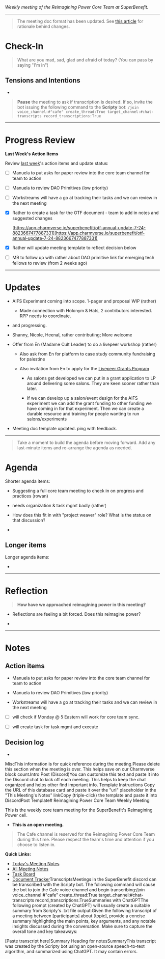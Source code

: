 _Weekly meeting of the Reimagining Power Core Team at SuperBenefit._

---

> The meeting doc format has been updated. See [this article](https://medium.com/the-ready/how-to-facilitate-the-best-meeting-your-team-will-have-this-week-763f31b6d7d) for rationale behind changes.

# Check-In

> What are you mad, sad, glad and afraid of today? (You can pass by saying "I'm in")

## Tensions and Intentions

- 

> **Pause** the meeting to ask if transcription is desired. If so, invite the bot issuing the following command to the **Scripty** bot:
> `/join voice_channel:#"cafe" create_thread:True target_channel:#chat-transcripts record_transcriptions:True`

---

# Progress Review

**Last Week's Action Items**

Review [last week](https://app.charmverse.io/superbenefit/rpp-weekly-core-team-meeting-4-7-24-6304209113651333)'s action items and update status:

- [ ] Manuela to put asks for paper review into the core team channel for team to action 

- [ ] Manuela to review DAO Primitives (low priority)

- [ ] Workstreams will have a go at tracking their tasks and we can review in the next meeting

- [x] Rather to create a task for the OTF document - team to add in notes and suggested changes

	[https://app.charmverse.io/superbenefit/otf-annual-update-7-24-8823667477887331](https://app.charmverse.io/superbenefit/otf-annual-update-7-24-8823667477887331)

- [x] Rather will update meeting template to reflect decision below 

- [ ] MB to follow up with rather about DAO primitive link for emerging tech fellows to review (from 2 weeks ago)

---

# Updates

- AIFS Experiment coming into scope. 1-pager and proposal WIP (rather)

  - Made connection with Holonym & Hats, 2 contributors interested. RPP needs to coordinate.

-  and  progressing.

  - Shanny, Nicole, Heenal, rather contributing; More welcome

- Offer from En (Madame Cult Leader) to do a livepeer workshop (rather)

  - Also ask from En for platform to case study community fundraising for palestine

  - Also invitation from En to apply for the [Livepeer Grants Program](https://livepeer.notion.site/Livepeer-Grants-Program-f91071b5030d4c31ad4dd08e7c026526)

    - As salons get developed we can put in a grant application to LP around delivering some salons. They are keen sooner rather than later. 

    - If we can develop up a salon/event design for the AIFS experiment we can add the grant funding to other funding we have coming in for that experiment. Then we can create a durable resource and training for people wanting to run salons/experiments 

- Meeting doc template updated. ping  with feedback.

---

> Take a moment to build the agenda before moving forward. Add any last-minute items and re-arrange the agenda as needed.

# Agenda

Shorter agenda items:

- Suggesting a full core team meeting to check in on progress and practices (rowan)

-  needs organization & task mgmt badly (rather)

  - How does this fit in with "project weaver" role? What is the status on that discussion?

  - 

## Longer items

Longer agenda items:

- 

---

# Reflection 

> **How have we approached reimagining power in this meeting?**

-  Reflections are feeling a bit forced. Does this reimagine power?

- 

---

# Notes

## Action items

- Manuela to put asks for paper review into the core team channel for team to action 

- Manuela to review DAO Primitives (low priority)

- Workstreams will have a go at tracking their tasks and we can review in the next meeting

- [ ]  will check if Monday @ 5 Eastern will work for core team sync.

- [ ]   will create task for task mgmt and execute

## Decision log

-    

MiscThis information is for quick reference during the meeting.Please delete this section when the meeting is over. This helps save on our Charmverse block count.Intro Post (Discord)You can customize this text and paste it into the Discord chat to kick off each meeting. This helps to keep the chat organized and helps other find important info. Template Instructions Copy the URL of this database card and paste it over the "url" placeholder in the "This Meeting's Notes" linkCopy (triple-click) the template and paste it into DiscordPost Template# Reimagining Power Core Team Weekly Meeting

This is the weekly core team meeting for the SuperBenefit's Reimagining Power cell.

- __This is an **open** meeting.__  
> The Cafe channel is reserved for the Reimagining Power Core Team during this time. Please respect the team's time and attention if you choose to listen in.

**Quick Links:**
- [Today's Meeting Notes](https://app.charmverse.io/superbenefit/rpp-weekly-core-team-meeting-11-7-24-03925670977234619)  
- [All Meeting Notes](https://app.charmverse.io/superbenefit/meeting-notes-reimagining-power-9995214806368862)  
- [Task Board](https://app.charmverse.io/superbenefit/task-board-reimagining-power-18270894134568505)
- [Document Tracker](https://app.charmverse.io/superbenefit/documents-reimagining-power-8236079332321762)TranscriptsMeetings in the SuperBenefit discord can be transcribed with the Scripty bot. The following command will cause the bot to join the Cafe voice channel and begin transcribing:/join voice_channel:#"cafe" create_thread:True target_channel:#chat-transcripts record_transcriptions:TrueSummaries with ChatGPTThe following prompt (created by ChatGPT) will usually create a suitable summary from Scripty's .txt file output:Given the following transcript of a meeting between [participants] about [topic], provide a concise summary highlighting the main points, key arguments, and any notable insights discussed during the conversation. Make sure to capture the overall tone and key takeaways:

[Paste transcript here]Summary Heading for notesSummaryThis transcript was created by the Scripty bot using an open-source speech-to-text algorithm, and summarized using ChatGPT. It may contain errors.<Paste summary here>
